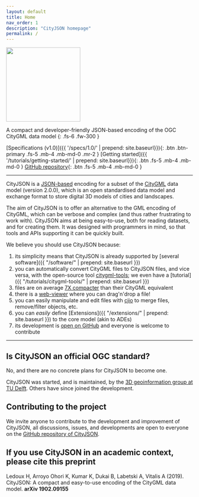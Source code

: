 ```yaml
---
layout: default
title: Home
nav_order: 1
description: "CityJSON homepage"
permalink: /
---
```


<img src="{{ '/assets/images/cityjson_logo.svg' | prepend: site.baseurl }}" width="200">

A compact and developer-friendly JSON-based encoding of the OGC CityGML data model
{: .fs-6 .fw-300 }

[Specifications (v1.0)]({{ '/specs/1.0/' | prepend: site.baseurl}}){: .btn .btn-primary .fs-5 .mb-4 .mb-md-0 .mr-2 } 
[Getting started]({{ '/tutorials/getting-started/' | prepend: site.baseurl}}){: .btn .fs-5 .mb-4 .mb-md-0 }
[<i class="fab fa-github"></i> GitHub repository](https://github.com/tudelft3d/cityjson/){: .btn .fs-5 .mb-4 .mb-md-0 }


---

CityJSON is a [JSON-based](http://json.org) encoding for a subset of the [CityGML](https://www.citygml.org>) data model (version 2.0.0), which is an open standardised data model and exchange format to store digital 3D models of cities and landscapes. 

The aim of CityJSON is to offer an alternative to the GML encoding of CityGML, which can be verbose and complex (and thus rather frustrating to work with). 
CityJSON aims at being easy-to-use, both for reading datasets, and for creating them.
It was designed with programmers in mind, so that tools and APIs supporting it can be quickly built.

We believe you should use CityJSON because: 

  1. its simplicity means that CityJSON is already supported by [several software]({{ "/software/" | prepend: site.baseurl }}) 
  2. you can automatically convert CityGML files to CityJSON files, and vice versa, with the open-source tool [citygml-tools](https://github.com/citygml4j/citygml-tools); we even have a [tutorial]({{ "/tutorials/citygml-tools/" | prepend: site.baseurl }})
  3. files are on average [7X compacter](https://github.com/tudelft3d/cityjson/wiki/Compression-factor-for-a-few-open-CityGML-datasets) than their CityGML equivalent
  4. there is a [web-viewer](https://tudelft3d.github.io/CityJSON-viewer) where you can drag'n'drop a file!
  5. you can easily manipulate and edit files with [cjio](https://github.com/tudelft3d/cjio) to merge files, remove/filter objects, etc.
  6. you can *easily* define [Extensions]({{ "/extensions/" | prepend: site.baseurl }}) to the core model (akin to ADEs) 
  7. its development is [open on GitHub](https://github.com/tudelft3d/cityjson) and everyone is welcome to contribute


---

## Is CityJSON an official OGC standard?

No, and there are no concrete plans for CityJSON to become one.

CityJSON was started, and is maintained, by the [3D geoinformation group at TU Delft](https://3d.bk.tudelft.nl).
Others have since joined the development.


## Contributing to the project 

We invite anyone to contribute to the development and improvement of CityJSON, all discussions, issues, and developments are open to everyone on the [GitHub repository of CityJSON](https://github.com/tudelft3d/cityjson).


## If you use CityJSON in an academic context, please cite this preprint

Ledoux H, Arroyo Ohori K, Kumar K, Dukai B, Labetski A, Vitalis A (2019). CityJSON: A compact and easy-to-use encoding of the CityGML data model. **arXiv 1902.09155** [<i class="fas fa-file-pdf"></i>](https://arxiv.org/pdf/1902.09155.pdf)



